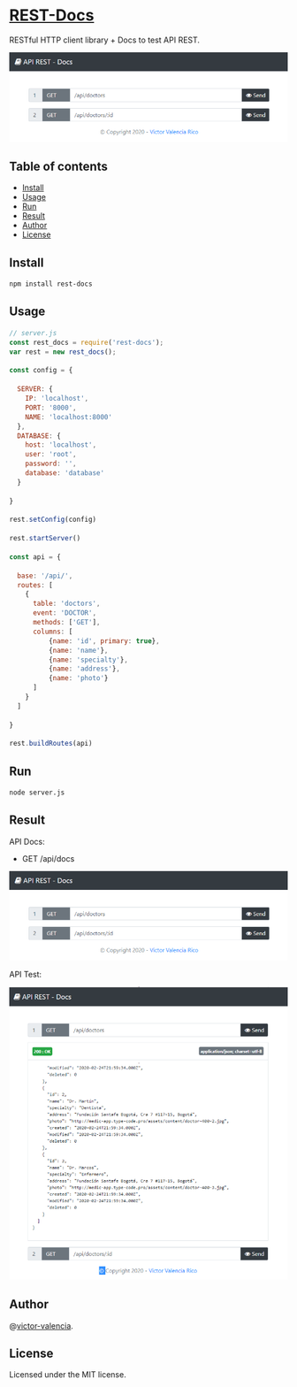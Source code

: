 # [REST-Docs](http://victor-valencia.github.io/rest-docs)

RESTful HTTP client library + Docs to test API REST.

![API](resources/img/api_index.png)

## Table of contents
- [Install](#install)
- [Usage](#usage)
- [Run](#run)
- [Result](#result)
- [Author](#author)
- [License](#license)

## Install

```bash
npm install rest-docs
```

## Usage

```javascript
// server.js
const rest_docs = require('rest-docs');
var rest = new rest_docs();

const config = {

  SERVER: {
    IP: 'localhost',
    PORT: '8000',
    NAME: 'localhost:8000'
  },
  DATABASE: {
    host: 'localhost',
    user: 'root',
    password: '',
    database: 'database'    
  }

}

rest.setConfig(config)

rest.startServer()

const api = {

  base: '/api/',
  routes: [
    {      
      table: 'doctors',
      event: 'DOCTOR',
      methods: ['GET'],
      columns: [
          {name: 'id', primary: true},
          {name: 'name'},
          {name: 'specialty'},
          {name: 'address'},
          {name: 'photo'}
      ]
    }
  ]

}

rest.buildRoutes(api)
```

## Run

```bash
node server.js
```

## Result
API Docs:

* GET /api/docs

![API](resources/img/api_index.png)

API Test:

![API](resources/img/api_test.png)

## Author

@[victor-valencia](https://github.com/victor-valencia).

## License

Licensed under the MIT license.